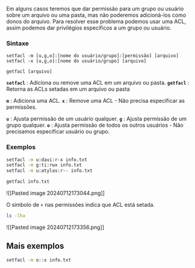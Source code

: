 Em alguns casos teremos que dar permissão para um grupo ou usuário sobre um arquivo ou uma pasta, mas não poderemos adicioná-los como donos do arquivo. Para resolver esse problema podemos usar uma ACL, assim podemos dar privilégios específicos a um grupo ou usuário.

### Sintaxe
`setfacl -m [u,g,o]:[nome do usuário/grupo]:[permissão] [arquivo]`
`setfacl -x [u,g,o]:[nome do usuário/grupo] [arquivo]`

`getfacl [arquivo]`

**`setfacl`** : Adiciona ou remove uma ACL em um arquivo ou pasta.
**`getfacl`** : Retorna as ACLs setadas em um arquivo ou pasta

**`m`** : Adiciona uma ACL.
**`x`** : Remove uma ACL - Não precisa especificar as permissões.

**`u`** : Ajusta permissão de um usuário qualquer.
**`g`** : Ajusta permissão de um grupo qualquer.
**`o`** : Ajusta permissão de todos os outros usuários - Não precisamos especificar usuário ou grupo.

### Exemplos
```bash
setfacl -m u:davi:r-x info.txt
setfacl -m g:ti:rwx info.txt
setfacl -m u:atylas:r-- info.txt
```

```bash
getfacl info.txt
```
![[Pasted image 20240712173044.png]]

O símbolo de `+` nas permissões indica que ACL está setada.
```bash
ls -lha
```
![[Pasted image 20240712173356.png]]

## Mais exemplos

```bash
setfacl -m o::x info.txt
```
